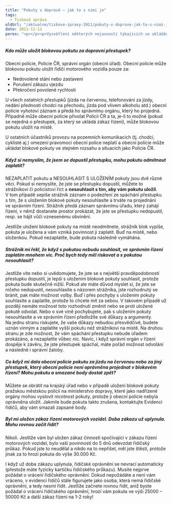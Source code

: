 ```yaml
---
title: "Pokuty v dopravě – jak to s nimi je"
tags:
  - Tisková zpráva
oldUrl: "/aktualne/tiskove-zpravy-2011/pokuty-v-doprave-jak-to-s-nimi-je"
date: 2011-11-11
perex: "<p></p><p>Vysvětlení některých nejasností týkajících se ukládání blokových pokut za dopravní přestupky, nápravy nesprávného pokutování městskou policií a zákazu řízení.</p>"
---
```


<!-- imported from the old website -->

<h5>Kdo může uložit blokovou pokutu za dopravní přestupek?</h5><p>Obecní policie, Policie ČR, správní orgán (obecní úřad). Obecní policie může blokovou pokutu uložit řidiči motorového vozidla pouze za:</p><ul><li>Nedovolené stání nebo zastavení</li><li>Porušení zákazu vjezdu</li><li>Překročení povolené rychlosti</li></ul><p>U všech ostatních přestupků (jízda na červenou, telefonování za jízdy, nedání přednosti chodci na přechodu, jízda pod vlivem alkoholu atd.) obecní policie vyhotoví záznam a předá ho správnímu orgánu, který ho projedná. Případně může obecní policie přivolat Policii ČR a ta, je-li to možné (pokud se nejedná o přestupek, za který se ukládá zákaz řízení), může blokovou pokutu uložit na místě.</p><p>U ostatních účastníků provozu na pozemních komunikacích (tj. chodci, cyklisté aj.) omezení pravomoci obecní police neplatí a obecní policie může ukládat blokové pokuty ve stejném rozsahu a situacích jako Policie ČR. </p><h5>Když si nemyslím, že jsem se dopustil přestupku, mohu pokutu odmítnout zaplatit?</h5><p>NEZAPLATIT pokutu a NESOUHLASIT S ULOŽENÍM pokuty jsou dvě různé věci. Pokud si nemyslíte, že jste se přestupku dopustil, můžete to strážníkovi či policistovi říct a <strong>nesouhlasit s tím, aby vám pokutu uložil</strong>. V tom případě sepíše strážník záznam o podezření ze spáchání přestupku s tím, že s uložením blokové pokuty nesouhlasíte a trváte na projednání ve správním řízení. Strážník předá záznam správnímu úřadu, který zahájí řízení, v němž dostanete prostor prokázat, že jste se přestupku nedopustil, resp. se hájit vůči vznesenému obvinění.</p><p>Jestliže uložení blokové pokuty na místě neodmítnete, strážník blok vypíše, pokuta je uložena a vám vzniká povinnost ji zaplatit. Buď na místě, nebo složenkou. Pokud nezaplatíte, bude pokuta následně vymáhána.</p><h5>Strážník mi řekl, že když s pokutou nebudu souhlasit, ve správním řízení zaplatím mnohem víc. Proč bych tedy měl riskovat a s pokutou nesouhlasit?</h5><p>Jestliže víte nebo si uvědomujete, že jste se s největší pravděpodobností přestupku dopustil, je lepší s uložením blokové pokuty souhlasit, protože pokuta bude skutečně nižší. Pokud ale máte důvod myslet si, že jste se ničeho nedopustil, nesouhlasíte s názorem strážníka, jste rozhodnutý se bránit, pak máte možnost volby. Buď i přes pochyby s uložením pokuty souhlasíte a zaplatíte, protože to chcete mít za sebou. V takovém případě už později nemáte možnost toto rozhodnutí změnit nebo se proti uložené pokutě odvolat. Nebo o své vině pochybujete, pak s uložením pokuty nesouhlasíte a ve správním řízení předložíte své důkazy a argumenty. Na jednu stranu riskujete, že vaše důkazy nebudou přesvědčivé, budete uznán vinným a zaplatíte vyšší pokutu než strážníkovi na místě. Na druhou stranu je zde možnost, že vám spáchání přestupku nebude úřadem prokázáno, a nezaplatíte vůbec nic. Navíc, i když správní orgán v řízení dospěje k závěru, že jste přestupek spáchal, máte pořád možnost odvolání a následně i správní žaloby.</p><h5>Co když mi dala obecní policie pokutu za jízdu na červenou nebo za jiný přestupek, který obecní policie není oprávněna projednat v blokovém řízení? Mohu pokutu a smazané body dostat zpět?</h5><p>Můžete se obrátit na krajský úřad nebo v případě uložení blokové pokuty pražskou městskou policií na ministerstvo dopravy, které jako nadřízené orgány mohou vyslovit nicotnost pokuty, protože ji obecní policie nebyla oprávněna uložit. Jakmile bude pokuta takto zrušena, kontaktujte Evidenci řidičů, aby vám smazali zapsané body.</p><h5>Byl mi uložen zákaz řízení motorových vozidel. Doba zákazu už uplynula. Mohu rovnou začít řídit?</h5><p>Nikoli. Jestliže vám byl uložen zákaz činnosti spočívající v zákazu řízení motorových vozidel, bylo vaší povinností do 5 dnů odevzdat řidičský průkaz. Pokud jste to neudělal a nikdo na to nepřišel, měl jste štěstí, protože jinak za to hrozí pokuta do výše 30.000 Kč. </p><p>I když už doba zákazu uplynula, řidičské oprávnění se nevrací automaticky (přestože máte fyzicky kartičku řidičského průkazu). Musíte nejprve požádat o vrácení řidičského oprávnění. Dokud nepožádáte a není vám vráceno, v evidenci řidičů stále figurujete jako osoba, která nemá řidičské oprávnění, a tedy nesmí řídit. Jestliže začnete rovnou řídit, aniž byste požádal o vrácení řidičského oprávnění, hrozí vám pokuta ve výši 25000 – 50000 Kč a další zákaz řízení na 1-2 roky!</p>
